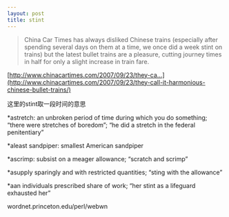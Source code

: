 ```yaml
---
layout: post
title: stint
---
```


>China Car Times has always disliked Chinese trains (especially after spending several days on them at a time, we once did a week stint on trains) but the latest bullet trains are a pleasure, cutting journey times in half for only a slight increase in train fare.

  

[http://www.chinacartimes.com/2007/09/23/they-ca...](http://www.chinacartimes.com/2007/09/23/they-call-it-harmonious-chinese-bullet-trains/)

这里的stint取一段时间的意思

*astretch: an unbroken period of time during which you do something; “there were stretches of boredom”; “he did a stretch in the federal penitentiary”

*aleast sandpiper: smallest American sandpiper

*ascrimp: subsist on a meager allowance; “scratch and scrimp”

*asupply sparingly and with restricted quantities; “sting with the allowance”

*aan individuals prescribed share of work; “her stint as a lifeguard exhausted her”

wordnet.princeton.edu/perl/webwn
